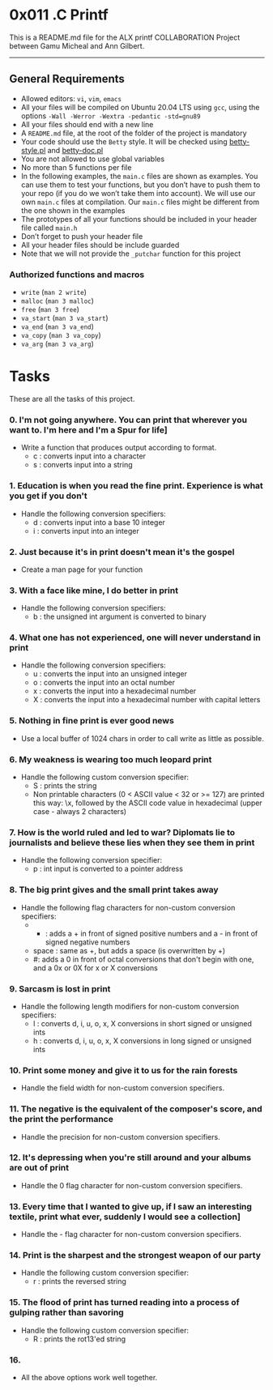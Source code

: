# 0x011 .C Printf

This is a README.md file for the ALX printf COLLABORATION Project between Gamu Micheal and Ann Gilbert.

----------
## General Requirements

-   Allowed editors:  `vi`,  `vim`,  `emacs`
-   All your files will be compiled on Ubuntu 20.04 LTS using  `gcc`, using the options  `-Wall -Werror -Wextra -pedantic -std=gnu89`
-   All your files should end with a new line
-   A  `README.md`  file, at the root of the folder of the project is mandatory
-   Your code should use the  `Betty`  style. It will be checked using  [betty-style.pl](https://github.com/holbertonschool/Betty/blob/master/betty-style.pl "betty-style.pl")  and  [betty-doc.pl](https://github.com/holbertonschool/Betty/blob/master/betty-doc.pl "betty-doc.pl")
-   You are not allowed to use global variables
-   No more than 5 functions per file
-   In the following examples, the  `main.c`  files are shown as examples. You can use them to test your functions, but you don’t have to push them to your repo (if you do we won’t take them into account). We will use our own  `main.c`  files at compilation. Our  `main.c`  files might be different from the one shown in the examples
-   The prototypes of all your functions should be included in your header file called  `main.h`
-   Don’t forget to push your header file
-   All your header files should be include guarded
-   Note that we will not provide the  `_putchar`  function for this project

### Authorized functions and macros

-   `write`  (`man 2 write`)
-   `malloc`  (`man 3 malloc`)
-   `free`  (`man 3 free`)
-   `va_start`  (`man 3 va_start`)
-   `va_end`  (`man 3 va_end`)
-   `va_copy`  (`man 3 va_copy`)
-   `va_arg`  (`man 3 va_arg`)

# Tasks

These are all the tasks of this project.

### 0. I'm not going anywhere. You can print that wherever you want to. I'm here and I'm a Spur for life]

-   Write a function that produces output according to format.
    -   c : converts input into a character
    -   s : converts input into a string

### 1. Education is when you read the fine print. Experience is what you get if you don't

-   Handle the following conversion specifiers:
    -   d : converts input into a base 10 integer
    -   i : converts input into an integer

### 2. Just because it's in print doesn't mean it's the gospel

-   Create a man page for your function

### 3. With a face like mine, I do better in print

-   Handle the following conversion specifiers:
    -   b : the unsigned int argument is converted to binary

### 4. What one has not experienced, one will never understand in print

-   Handle the following conversion specifiers:
    -   u : converts the input into an unsigned integer
    -   o : converts the input into an octal number
    -   x : converts the input into a hexadecimal number
    -   X : converts the input into a hexadecimal number with capital letters

### 5. Nothing in fine print is ever good news

-   Use a local buffer of 1024 chars in order to call write as little as possible.

### 6. My weakness is wearing too much leopard print

-   Handle the following custom conversion specifier:
    -   S : prints the string
    -   Non printable characters (0 < ASCII value < 32 or >= 127) are printed this way: \x, followed by the ASCII code value in hexadecimal (upper case - always 2 characters)

### 7. How is the world ruled and led to war? Diplomats lie to journalists and believe these lies when they see them in print

-   Handle the following conversion specifier:
    -   p : int input is converted to a pointer address

### 8. The big print gives and the small print takes away

-   Handle the following flag characters for non-custom conversion specifiers:
    -   + : adds a + in front of signed positive numbers and a - in front of signed negative numbers
    -   space : same as +, but adds a space (is overwritten by +)
    -   #: adds a 0 in front of octal conversions that don't begin with one, and a 0x or 0X for x or X conversions

### 9. Sarcasm is lost in print

-   Handle the following length modifiers for non-custom conversion specifiers:
    -   l : converts d, i, u, o, x, X conversions in short signed or unsigned ints
    -   h : converts d, i, u, o, x, X conversions in long signed or unsigned ints

### 10. Print some money and give it to us for the rain forests

-   Handle the field width for non-custom conversion specifiers.

### 11. The negative is the equivalent of the composer's score, and the print the performance

-   Handle the precision for non-custom conversion specifiers.

### 12. It's depressing when you're still around and your albums are out of print

-   Handle the 0 flag character for non-custom conversion specifiers.

### 13. Every time that I wanted to give up, if I saw an interesting textile, print what ever, suddenly I would see a collection]

-   Handle the - flag character for non-custom conversion specifiers.

### 14. Print is the sharpest and the strongest weapon of our party

-   Handle the following custom conversion specifier:
    -   r : prints the reversed string

### 15. The flood of print has turned reading into a process of gulping rather than savoring

-   Handle the following custom conversion specifier:
    -   R : prints the rot13'ed string

### 16. 

-   All the above options work well together.
